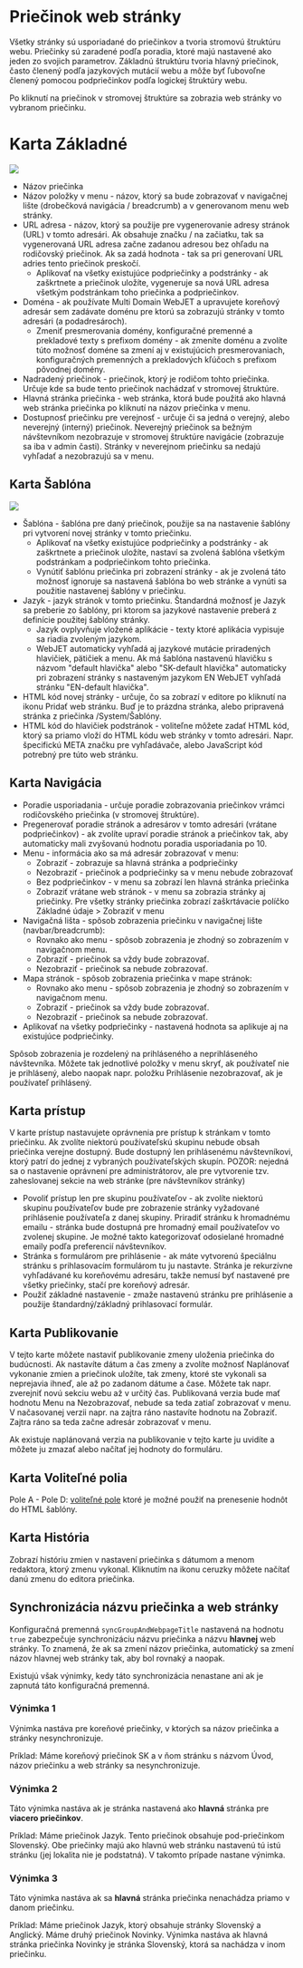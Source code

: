 # Priečinok web stránky

Všetky stránky sú usporiadané do priečinkov a tvoria stromovú štruktúru webu. Priečinky sú zaradené podľa poradia, ktoré majú nastavené ako jeden zo svojich parametrov. Základnú štruktúru tvoria hlavný priečinok, často členený podľa jazykových mutácií webu a môže byť ľubovoľne členený pomocou podpriečinkov podľa logickej štruktúry webu.

Po kliknutí na priečinok v stromovej štruktúre sa zobrazia web stránky vo vybranom priečinku.

# Karta Základné

![](../../frontend/examples/template-bare/group-editor.png)

- Názov priečinka
- Názov položky v menu - názov, ktorý sa bude zobrazovať v navigačnej lište (drobečková navigácia / breadcrumb) a v generovanom menu web stránky.
- URL adresa - názov, ktorý sa použije pre vygenerovanie adresy stránok (URL) v tomto adresári. Ak obsahuje značku / na začiatku, tak sa vygenerovaná URL adresa začne zadanou adresou bez ohľadu na rodičovský priečinok. Ak sa zadá hodnota - tak sa pri generovaní URL adries tento priečinok preskočí.
  - Aplikovať na všetky existujúce podpriečinky a podstránky - ak zaškrtnete a priečinok uložíte, vygeneruje sa nová URL adresa všetkým podstránkam toho priečinka a podpriečinkov.
- Doména - ak používate Multi Domain WebJET a upravujete koreňový adresár sem zadávate doménu pre ktorú sa zobrazujú stránky v tomto adresári (a podadresároch).
  - Zmeniť presmerovania domény, konfiguračné premenné a prekladové texty s prefixom domény - ak zmeníte doménu a zvolíte túto možnosť doméne sa zmení aj v existujúcich presmerovaniach, konfiguračných premenných a prekladových kľúčoch s prefixom pôvodnej domény.
- Nadradený priečinok - priečinok, ktorý je rodičom tohto priečinka. Určuje kde sa bude tento priečinok nachádzať v stromovej štruktúre.
- Hlavná stránka priečinka - web stránka, ktorá bude použitá ako hlavná web stránka priečinka po kliknutí na názov priečinka v menu.
- Dostupnosť priečinku pre verejnosť - určuje či sa jedná o verejný, alebo neverejný (interný) priečinok. Neverejný priečinok sa bežným návštevníkom nezobrazuje v stromovej štruktúre navigácie (zobrazuje sa iba v admin časti). Stránky v neverejnom priečinku sa nedajú vyhľadať a nezobrazujú sa v menu.

## Karta Šablóna

![](../../frontend/examples/template-bare/group-editor-temp.png)

- Šablóna - šablóna pre daný priečinok, použije sa na nastavenie šablóny pri vytvorení novej stránky v tomto priečinku.
  - Aplikovať na všetky existujúce podpriečinky a podstránky - ak zaškrtnete a priečinok uložíte, nastaví sa zvolená šablóna všetkým podstránkam a podpriečinkom tohto priečinka.
  - Vynútiť šablónu priečinka pri zobrazení stránky - ak je zvolená táto možnosť ignoruje sa nastavená šablóna bo web stránke a vynúti sa použitie nastavenej šablóny v priečinku.
- Jazyk - jazyk stránok v tomto priečinku. Štandardná možnosť je Jazyk sa preberie zo šablóny, pri ktorom sa jazykové nastavenie preberá z definície použitej šablóny stránky.
  - Jazyk ovplyvňuje vložené aplikácie - texty ktoré aplikácia vypisuje sa riadia zvoleným jazykom.
  - WebJET automaticky vyhľadá aj jazykové mutácie priradených hlavičiek, pätičiek a menu. Ak má šablóna nastavenú hlavičku s názvom "default hlavička" alebo "SK-default hlavička"  automaticky pri zobrazení stránky s nastaveným jazykom EN WebJET vyhľadá stránku "EN-default hlavička".
- HTML kód novej stránky - určuje, čo sa zobrazí v editore po kliknutí na ikonu Pridať web stránku. Buď je to prázdna stránka, alebo pripravená stránka z priečinka /System/Šablóny.
- HTML kód do hlavičiek podstránok - voliteľne môžete zadať HTML kód, ktorý sa priamo vloží do HTML kódu web stránky v tomto adresári. Napr. špecifickú META značku pre vyhľadávače, alebo JavaScript kód potrebný pre túto web stránku.

## Karta Navigácia

- Poradie usporiadania - určuje poradie zobrazovania priečinkov vrámci rodičovského priečinka (v stromovej štruktúre).
- Pregenerovať poradie stránok a adresárov v tomto adresári (vrátane podpriečinkov) - ak zvolíte upraví poradie stránok a priečinkov tak, aby automaticky mali zvyšovanú hodnotu poradia usporiadania po 10.
- Menu - informácia ako sa má adresár zobrazovať v menu:
    - Zobraziť - zobrazuje sa hlavná stránka a podpriečinky
    - Nezobraziť - priečinok a podpriečinky sa v menu nebude zobrazovať
    - Bez podpriečinkov - v menu sa zobrazí len hlavná stránka priečinka
    - Zobraziť vrátane web stránok - v menu sa zobrazia stránky aj priečinky. Pre všetky stránky priečinka zobrazí zaškrtávacie políčko Základné údaje > Zobraziť v menu
- Navigačná lišta - spôsob zobrazenia priečinku v navigačnej lište (navbar/breadcrumb):
  - Rovnako ako menu - spôsob zobrazenia je zhodný so zobrazením v navigačnom menu.
  - Zobraziť - priečinok sa vždy bude zobrazovať.
  - Nezobraziť - priečinok sa nebude zobrazovať.
- Mapa stránok - spôsob zobrazenia priečinka v mape stránok:
    - Rovnako ako menu - spôsob zobrazenia je zhodný so zobrazením v navigačnom menu.
    - Zobraziť - priečinok sa vždy bude zobrazovať.
    - Nezobraziť - priečinok sa nebude zobrazovať.
- Aplikovať na všetky podpriečinky - nastavená hodnota sa aplikuje aj na existujúce podpriečinky.

Spôsob zobrazenia je rozdelený na prihláseného a neprihláseného návštevníka. Môžete tak jednotlivé položky v menu skryť, ak používateľ nie je prihlásený, alebo naopak napr. položku Prihlásenie nezobrazovať, ak je používateľ prihlásený.

## Karta prístup

V karte prístup nastavujete oprávnenia pre prístup k stránkam v tomto priečinku. Ak zvolíte niektorú používateľskú skupinu nebude obsah priečinka verejne dostupný. Bude dostupný len prihlásenému návštevníkovi, ktorý patrí do jednej z vybraných používateľských skupín. POZOR: nejedná sa o nastavenie oprávnení pre administrátorov, ale pre vytvorenie tzv. zaheslovanej sekcie na web stránke (pre návštevníkov stránky)

- Povoliť prístup len pre skupinu používateľov - ak zvolíte niektorú skupinu používateľov bude pre zobrazenie stránky vyžadované prihlásenie používateľa z danej skupiny.
Priradiť stránku k hromadnému emailu - stránka bude dostupná pre hromadný email používateľov vo zvolenej skupine. Je možné takto kategorizovať odosielané hromadné emaily podľa preferencií návštevníkov.
- Stránka s formulárom pre prihlásenie - ak máte vytvorenú špeciálnu stránku s prihlasovacím formulárom tu ju nastavte. Stránka je rekurzívne vyhľadávané ku koreňovému adresáru, takže nemusí byť nastavené pre všetky priečinky, stačí pre koreňový adresár.
- Použiť základné nastavenie - zmaže nastavenú stránku pre prihlásenie a použije štandardný/základný prihlasovací formulár.

## Karta Publikovanie

V tejto karte môžete nastaviť publikovanie zmeny uloženia priečinka do budúcnosti. Ak nastavíte dátum a čas zmeny a zvolíte možnosť Naplánovať vykonanie zmien a priečinok uložíte, tak zmeny, ktoré ste vykonali sa neprejavia ihneď, ale až po zadanom dátume a čase. Môžete tak napr. zverejniť novú sekciu webu až v určitý čas. Publikovaná verzia bude mať hodnotu Menu na Nezobrazovať, nebude sa teda zatiaľ zobrazovať v menu. V načasovanej verzii napr. na zajtra ráno nastavíte hodnotu na Zobraziť. Zajtra ráno sa teda začne adresár zobrazovať v menu.

Ak existuje naplánovaná verzia na publikovanie v tejto karte ju uvidíte a môžete ju zmazať alebo načítať jej hodnoty do formuláru.

## Karta Voliteľné polia

Pole A - Pole D: [voliteľné pole](../../frontend/webpages/customfields/README.md) ktoré je možné použiť na prenesenie hodnôt do HTML šablóny.

## Karta História

Zobrazí históriu zmien v nastavení priečinka s dátumom a menom redaktora, ktorý zmenu vykonal. Kliknutím na ikonu ceruzky môžete načítať danú zmenu do editora priečinka.

## Synchronizácia názvu priečinka a web stránky

Konfiguračná premenná `syncGroupAndWebpageTitle` nastavená na hodnotu `true` zabezpečuje synchronizáciu názvu priečinka a názvu **hlavnej** web stránky. To znamená, že ak sa zmení názov priečinka, automatický sa zmení názov hlavnej web stránky tak, aby bol rovnaký a naopak.

Existujú však výnimky, kedy táto synchronizácia nenastane ani ak je zapnutá táto konfiguračná premenná.

### Výnimka 1

Výnimka nastáva pre koreňové priečinky, v ktorých sa názov priečinka a stránky nesynchronizuje.

Príklad: Máme koreňový priečinok SK a v ňom stránku s názvom Úvod, názov priečinku a web stránky sa nesynchronizuje.

### Výnimka 2

Táto výnimka nastáva ak je stránka nastavená ako **hlavná** stránka pre **viacero priečinkov**.

Príklad: Máme priečinok Jazyk. Tento priečinok obsahuje pod-priečinkom Slovenský. Obe priečinky majú ako hlavnú web stránku nastavenú tú istú stránku (jej lokalita nie je podstatná). V takomto prípade nastane výnimka.

### Výnimka 3

Táto výnimka nastáva ak sa **hlavná** stránka priečinka nenachádza priamo v danom priečinku.

Príklad: Máme priečinok Jazyk, ktorý obsahuje stránky Slovenský a Anglický. Máme druhý priečinok Novinky. Výnimka nastáva ak hlavná stránka priečinka Novinky je stránka Slovenský, ktorá sa nachádza v inom priečinku.

